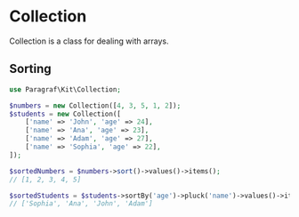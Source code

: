 # Collection

Collection is a class for dealing with arrays.

## Sorting

``` php
use Paragraf\Kit\Collection;

$numbers = new Collection([4, 3, 5, 1, 2]);
$students = new Collection([
    ['name' => 'John', 'age' => 24],
    ['name' => 'Ana', 'age' => 23],
    ['name' => 'Adam', 'age' => 27],
    ['name' => 'Sophia', 'age' => 22],
]);

$sortedNumbers = $numbers->sort()->values()->items();
// [1, 2, 3, 4, 5]

$sortedStudents = $students->sortBy('age')->pluck('name')->values()->items();
// ['Sophia', 'Ana', 'John', 'Adam']
```